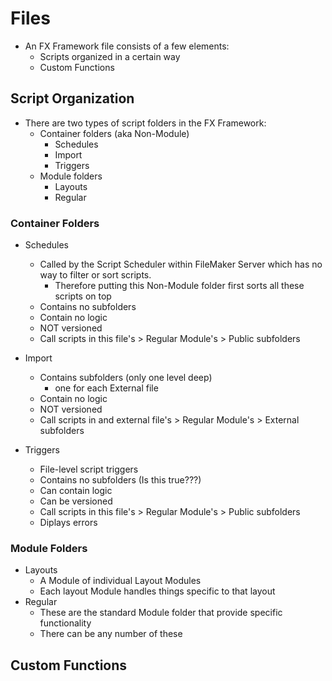 # Files

- An FX Framework file consists of a few elements:
  - Scripts organized in a certain way
  - Custom Functions 

## Script Organization

- There are two types of script folders in the FX Framework:
  - Container folders (aka Non-Module)
    - Schedules
    - Import
    - Triggers
  - Module folders
    - Layouts
    - Regular

### Container Folders

- Schedules
  - Called by the Script Scheduler within FileMaker Server which has no way to filter or sort scripts.
      - Therefore putting this Non-Module folder first sorts all these scripts on top
  - Contains no subfolders
  - Contain no logic
  - NOT versioned
  - Call scripts in this file's > Regular Module's > Public subfolders
 
- Import
  - Contains subfolders (only one level deep)
    - one for each External file 
  - Contain no logic
  - NOT versioned
  - Call scripts in and external file's > Regular Module's > External subfolders

- Triggers
  - File-level script triggers
  - Contains no subfolders (Is this true???)
  - Can contain logic
  - Can be versioned
  - Call scripts in this file's > Regular Module's > Public subfolders
  - Diplays errors

### Module Folders

- Layouts
  - A Module of individual Layout Modules
  - Each layout Module handles things specific to that layout
- Regular
  - These are the standard Module folder that provide specific functionality
  - There can be any number of these

## Custom Functions
